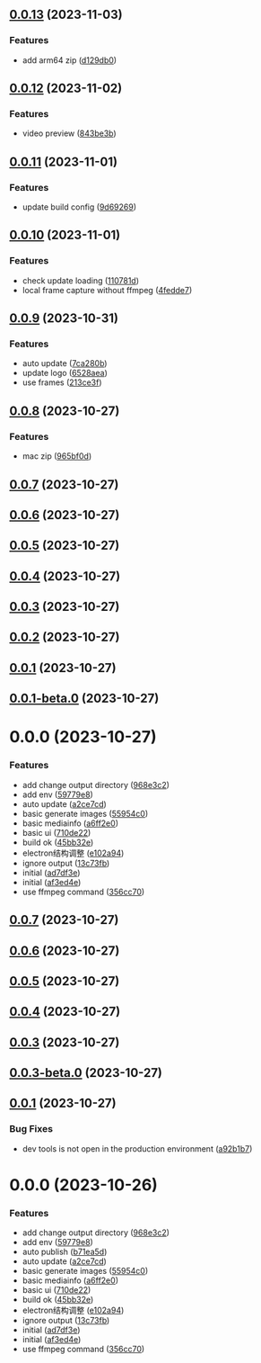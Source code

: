 ## [0.0.13](https://github.com/spencer17x/vid-multi/compare/v0.0.12...v0.0.13) (2023-11-03)


### Features

* add arm64 zip ([d129db0](https://github.com/spencer17x/vid-multi/commit/d129db08853c74eb2b84bbdedb058922152a4d2f))



## [0.0.12](https://github.com/spencer17x/vid-multi/compare/v0.0.11...v0.0.12) (2023-11-02)


### Features

* video preview ([843be3b](https://github.com/spencer17x/vid-multi/commit/843be3b1cab5724808541a60f24c329c3671887b))



## [0.0.11](https://github.com/spencer17x/vid-multi/compare/v0.0.10...v0.0.11) (2023-11-01)


### Features

* update build config ([9d69269](https://github.com/spencer17x/vid-multi/commit/9d69269a1df38dd34ac43fdd5502f180e92dcbd0))



## [0.0.10](https://github.com/spencer17x/vid-multi/compare/v0.0.9...v0.0.10) (2023-11-01)


### Features

* check update loading ([110781d](https://github.com/spencer17x/vid-multi/commit/110781d3124bb624d07354f5994f854e4c9cd839))
* local frame capture without ffmpeg ([4fedde7](https://github.com/spencer17x/vid-multi/commit/4fedde70ea171e5a46876cb45ebbf3aafce25b23))



## [0.0.9](https://github.com/spencer17x/vid-multi/compare/v0.0.8...v0.0.9) (2023-10-31)


### Features

* auto update ([7ca280b](https://github.com/spencer17x/vid-multi/commit/7ca280b5893dec2b33d32255fb5dab6672a7cd07))
* update logo ([6528aea](https://github.com/spencer17x/vid-multi/commit/6528aea5309e0a261fdc0735c22a12173fb9e125))
* use frames ([213ce3f](https://github.com/spencer17x/vid-multi/commit/213ce3f244c2be4468d9441942cbf64d7cc32770))



## [0.0.8](https://github.com/spencer17x/vid-multi/compare/v0.0.7...v0.0.8) (2023-10-27)


### Features

* mac zip ([965bf0d](https://github.com/spencer17x/vid-multi/commit/965bf0d2d733ef860bac470922a216561e91e4a4))



## [0.0.7](https://github.com/spencer17x/vid-multi/compare/v0.0.6...v0.0.7) (2023-10-27)



## [0.0.6](https://github.com/spencer17x/vid-multi/compare/v0.0.5...v0.0.6) (2023-10-27)



## [0.0.5](https://github.com/spencer17x/vid-multi/compare/v0.0.4...v0.0.5) (2023-10-27)



## [0.0.4](https://github.com/spencer17x/vid-multi/compare/v0.0.3...v0.0.4) (2023-10-27)



## [0.0.3](https://github.com/spencer17x/vid-multi/compare/v0.0.2...v0.0.3) (2023-10-27)



## [0.0.2](https://github.com/spencer17x/vid-multi/compare/v0.0.1...v0.0.2) (2023-10-27)



## [0.0.1](https://github.com/spencer17x/vid-multi/compare/v0.0.1-beta.0...v0.0.1) (2023-10-27)



## [0.0.1-beta.0](https://github.com/spencer17x/vid-multi/compare/v0.0.0...v0.0.1-beta.0) (2023-10-27)



# 0.0.0 (2023-10-27)


### Features

* add change output directory ([968e3c2](https://github.com/spencer17x/vid-multi/commit/968e3c275d73deb8747bd73197aef63bdcea3a8d))
* add env ([59779e8](https://github.com/spencer17x/vid-multi/commit/59779e8799f65256fa93082f9ddafa3b53830f2b))
* auto update ([a2ce7cd](https://github.com/spencer17x/vid-multi/commit/a2ce7cd1e78c6c37916f1a3db4019f0fd320d035))
* basic generate images ([55954c0](https://github.com/spencer17x/vid-multi/commit/55954c0a22f447826adb84f481ca8bd0f20fb6f4))
* basic mediainfo ([a6ff2e0](https://github.com/spencer17x/vid-multi/commit/a6ff2e05f786234e4ea209ad45dc89e785c2ecca))
* basic ui ([710de22](https://github.com/spencer17x/vid-multi/commit/710de22388bb20dc6e2842c8f49b81b4cd298f8d))
* build ok ([45bb32e](https://github.com/spencer17x/vid-multi/commit/45bb32efbfd68b117200379611a16ea928eed6a9))
* electron结构调整 ([e102a94](https://github.com/spencer17x/vid-multi/commit/e102a942beb85246bdeab180c669cac70ed02506))
* ignore output ([13c73fb](https://github.com/spencer17x/vid-multi/commit/13c73fb339783ea4133009ef6dc49f8ccdbe4fa9))
* initial ([ad7df3e](https://github.com/spencer17x/vid-multi/commit/ad7df3ed7af4a3ac4c8e284f0a59f95ffd13e797))
* initial ([af3ed4e](https://github.com/spencer17x/vid-multi/commit/af3ed4eb79d5de35e69f181aa9922790211cd223))
* use ffmpeg command ([356cc70](https://github.com/spencer17x/vid-multi/commit/356cc70f78eca37dfcc768ab79529c8c8c663de6))



## [0.0.7](https://github.com/spencer17x/vid-multi/compare/v0.0.6...v0.0.7) (2023-10-27)



## [0.0.6](https://github.com/spencer17x/vid-multi/compare/v0.0.5...v0.0.6) (2023-10-27)



## [0.0.5](https://github.com/spencer17x/vid-multi/compare/v0.0.4...v0.0.5) (2023-10-27)



## [0.0.4](https://github.com/spencer17x/vid-multi/compare/v0.0.3...v0.0.4) (2023-10-27)



## [0.0.3](https://github.com/spencer17x/vid-multi/compare/v0.0.3-beta.0...v0.0.3) (2023-10-27)



## [0.0.3-beta.0](https://github.com/spencer17x/vid-multi/compare/v0.0.1...v0.0.3-beta.0) (2023-10-27)



## [0.0.1](https://github.com/spencer17x/vid-multi/compare/v0.0.0...v0.0.1) (2023-10-27)


### Bug Fixes

* dev tools is not open in the production environment ([a92b1b7](https://github.com/spencer17x/vid-multi/commit/a92b1b7cae1d3087cd4298062cc6289f0f9748c6))



# 0.0.0 (2023-10-26)


### Features

* add change output directory ([968e3c2](https://github.com/spencer17x/vid-multi/commit/968e3c275d73deb8747bd73197aef63bdcea3a8d))
* add env ([59779e8](https://github.com/spencer17x/vid-multi/commit/59779e8799f65256fa93082f9ddafa3b53830f2b))
* auto publish ([b71ea5d](https://github.com/spencer17x/vid-multi/commit/b71ea5dc15a0e60750f45c1809be96cf4dcbb80e))
* auto update ([a2ce7cd](https://github.com/spencer17x/vid-multi/commit/a2ce7cd1e78c6c37916f1a3db4019f0fd320d035))
* basic generate images ([55954c0](https://github.com/spencer17x/vid-multi/commit/55954c0a22f447826adb84f481ca8bd0f20fb6f4))
* basic mediainfo ([a6ff2e0](https://github.com/spencer17x/vid-multi/commit/a6ff2e05f786234e4ea209ad45dc89e785c2ecca))
* basic ui ([710de22](https://github.com/spencer17x/vid-multi/commit/710de22388bb20dc6e2842c8f49b81b4cd298f8d))
* build ok ([45bb32e](https://github.com/spencer17x/vid-multi/commit/45bb32efbfd68b117200379611a16ea928eed6a9))
* electron结构调整 ([e102a94](https://github.com/spencer17x/vid-multi/commit/e102a942beb85246bdeab180c669cac70ed02506))
* ignore output ([13c73fb](https://github.com/spencer17x/vid-multi/commit/13c73fb339783ea4133009ef6dc49f8ccdbe4fa9))
* initial ([ad7df3e](https://github.com/spencer17x/vid-multi/commit/ad7df3ed7af4a3ac4c8e284f0a59f95ffd13e797))
* initial ([af3ed4e](https://github.com/spencer17x/vid-multi/commit/af3ed4eb79d5de35e69f181aa9922790211cd223))
* use ffmpeg command ([356cc70](https://github.com/spencer17x/vid-multi/commit/356cc70f78eca37dfcc768ab79529c8c8c663de6))



